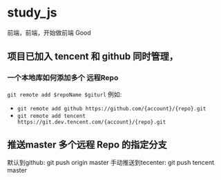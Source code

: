 # study_js
前端，前端，开始做前端
Good

## 项目已加入 tencent 和 github 同时管理，
### 一个本地库如何添加多个 远程Repo
`git remote add $repoName $giturl`
例如: 
* `git remote add github https://github.com/{account}/{repo}.git`
*  `git remote add tencent https://git.dev.tencent.com/{account}/{repo}.git`

## 推送master 多个远程 Repo 的指定分支
默认到github: git push origin master 
手动推送到tecenter: git push tencent master 
